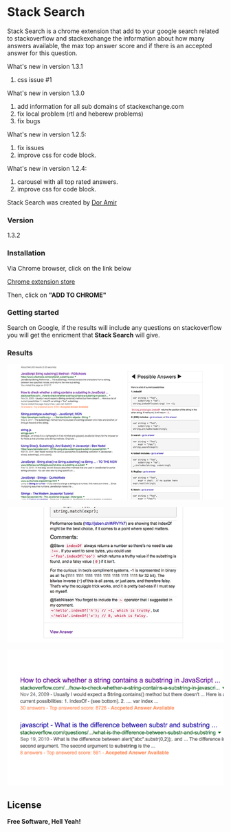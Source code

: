 # Stack Search

Stack Search is a chrome extension that add to your google search related to stackoverflow and stackexchange the information about how many answers available, the max top answer score and if there is an accepted answer for this question.  

What's new in version 1.3.1
1. css issue #1

What's new in version 1.3.0
1. add information for  all sub domains of stackexchange.com 
2. fix local problem (rtl and heberew problems)
3. fix bugs

What's new in version 1.2.5:
1. fix issues
2. improve css for code block. 

What's new in version 1.2.4:
1. carousel with all top rated answers.
2. improve css for code block. 

Stack Search was created by [Dor Amir](amirdor@gmail.com)
### Version
1.3.2

### Installation
Via Chrome browser, click on the link below

[Chrome extension store]( https://chrome.google.com/webstore/detail/stack-search/mmbkjfdlhegphofeodeinpbcifaobacl?utm_source=github&utm_medium=readme)

Then, click on **"ADD TO CHROME"**

### Getting started
Search on Google, if the results will include any questions on stackoverflow you will get the enricment that **Stack Search** will give. 

### Results
![Possible Answer](screenshots/results2.jpg)


![Possible Answer](screenshots/results3.jpg)


![Results](screenshots/results.jpg)

License
----

**Free Software, Hell Yeah!**
